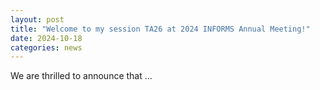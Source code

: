 ```yaml
---
layout: post
title: "Welcome to my session TA26 at 2024 INFORMS Annual Meeting!"
date: 2024-10-18
categories: news
---
```

We are thrilled to announce that ...